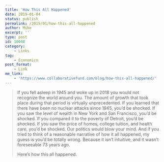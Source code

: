 ```yaml
---
title: 'How This All Happened'
date: 2019-01-04
status: publish
permalink: /2019/01/how-this-all-happened
author: Mike
excerpt: ''
type: post
id: 10048
category:
    - Links
tag:
    - Economics
post_format:
    - Link
mm_link:
    - 'https://www.collaborativefund.com/blog/how-this-all-happened/'
---
```

> If you fell asleep in 1945 and woke up in 2018 you would not recognize the world around you. The amount of growth that took place during that period is virtually unprecedented. If you learned that there have been no nuclear attacks since 1945, you’d be shocked. If you saw the level of wealth in New York and San Francisco, you’d be shocked. If you compared it to the poverty of Detroit, you’d be shocked. If you saw the price of homes, college tuition, and health care, you’d be shocked. Our politics would blow your mind. And if you tried to think of a reasonable narrative of how it all happened, my guess is you’d be totally wrong. Because it isn’t intuitive, and it wasn’t foreseeable 73 years ago.
> 
> Here’s how this all happened.